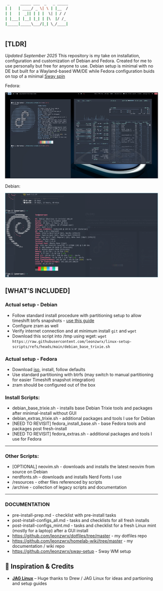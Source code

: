 ```bash
 _     _____ ___  _   _ _____
| |   | ____/ _ \| \ | |__  /
| |   |  _|| | | |  \| | / / 
| |___| |__| |_| | |\  |/ /_ 
|_____|_____\___/|_| \_/____|
                             
```                                                        
## [TLDR]
_Updated September 2025_
This repository is my take on installation, configuration and customization of Debian and Fedora. Created for me to use personally but free for anyone to use. Debian setup is minimal with no DE but built for a Wayland-based WM/DE while Fedora configuration buids on top of a minimal [Sway spin](https://fedoraproject.org/spins/sway)

Fedora:

![fedora42_sway.png](./assets/fedora42_sway.png)

Debian:

![debian13.png](./assets/debian13.png)

## [WHAT’S INCLUDED]

### Actual setup - Debian
- Follow standard install procedure with partitioning setup to allow timeshift btrfs snapshots - [use this guide](https://www.youtube.com/watch?v=_zC4S7TA1GI)
- Configure zram as well
- Verify internet connection and at minimum install `git` and `wget`
- Download this script into /tmp using wget:
`wget https://raw.githubusercontent.com/leonzwrx/linux-setup-scripts/refs/heads/main/debian_base_trixie.sh`
 
### Actual setup - Fedora
- Download [iso](https://fedoraproject.org/spins/sway/download), install, follow defaults
- Use standard partitioning with btrfs (may switch to manual partitioning for easier Timeshift snapshot integration)
- zram should be configured out of the box

### Install Scripts:

* debian_base_trixie.sh - installs base Debian Trixie tools and packages after minimal-install without GUI
* debian_extras_trixie.sh - additional packages and tools I use for Debian
* [NEED TO REVISIT] fedora_install_base.sh - base Fedora tools and packages post fresh-install
* [NEED TO REVISIT] fedora_extras.sh - additional packages and tools I use for Fedora
___

### Other Scripts:
* [OPTIONAL] neovim.sh - downloads and installs the latest neovim from source on Debian
* nerdfonts.sh – downloads and installs Nerd Fonts I use
* /resources - other files referenced by scripts
* /archive - collection of legacy scripts and documentation
 ___

### DOCUMENTATION
* pre-install-prep.md - checklist with pre-install tasks
* post-install-configs_all.md - tasks and checklists for all fresh installs
* post-install-configs_mint.md - tasks and checklist for a fresh Linux mint (mostly for a laptop) after a GUI install
* https://github.com/leonzwrx/dotfiles/tree/master - my dotfiles repo 
* https://github.com/leonzwrx/homelab-wiki/tree/master - my documentation / wiki repo
* https://github.com/leonzwrx/sway-setup - Sway WM setup

## 🙏 Inspiration & Credits

* **[JAG Linux](https://codeberg.org/justaguylinux)** – Huge thanks to Drew / JAG Linux for ideas and partioning and setup guides